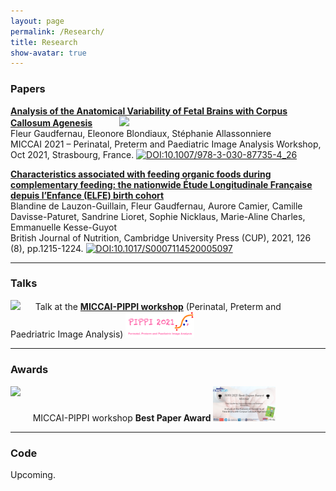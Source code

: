 ```yaml
---
layout: page
permalink: /Research/
title: Research
show-avatar: true
---
```


### Papers
**[Analysis of the Anatomical Variability of Fetal Brains with Corpus Callosum Agenesis](https://hal.archives-ouvertes.fr/hal-03362573)** &nbsp;&nbsp;&nbsp;&nbsp;&nbsp;&nbsp;&nbsp;&nbsp;&nbsp;&nbsp;<img src="https://img.shields.io/badge/Conference Paper-f0aa54.svg">\
Fleur Gaudfernau, Eleonore Blondiaux, Stéphanie Allassonniere\
MICCAI 2021 – Perinatal, Preterm and Paediatric Image Analysis Workshop, Oct 2021, Strasbourg, France. [![DOI:10.1007/978-3-030-87735-4_26](https://zenodo.org/badge/DOI/10.1007/978-3-319-76207-4_15.svg?colorB=7289da)](https://doi.org/10.1007/978-3-030-87735-4_26)

**[Characteristics associated with feeding organic foods during complementary feeding: the nationwide Étude Longitudinale Française depuis l’Enfance (ELFE) birth cohort](https://hal.archives-ouvertes.fr/hal-03130270)**\
Blandine de Lauzon-Guillain, Fleur Gaudfernau, Aurore Camier, Camille Davisse-Paturet, Sandrine Lioret, Sophie Nicklaus, Marie-Aline Charles, Emmanuelle Kesse-Guyot\
British Journal of Nutrition, Cambridge University Press (CUP), 2021, 126 (8), pp.1215-1224. 
[![DOI:10.1017/S0007114520005097](https://zenodo.org/badge/DOI/10.1007/978-3-319-76207-4_15.svg)](https://doi.org/10.1017/S0007114520005097)
    
_________________

### Talks
<img src="https://img.shields.io/badge/October 2021-00a19e.svg"> &nbsp;&nbsp;&nbsp;&nbsp;&nbsp;Talk at the **[MICCAI-PIPPI workshop](https://pippiworkshop.github.io/)** (Perinatal, Preterm and Paedriatric Image Analysis) 
<img src="/assets/img/PIPPI-Logo2021.png" alt="drawing" width="110"/>

_________________

### Awards

<img style="float: left;" src="https://img.shields.io/badge/October 2021-00a19e.svg"/> &nbsp;&nbsp;&nbsp;&nbsp;&nbsp;MICCAI-PIPPI workshop **Best Paper Award** 
 <a href="/assets/img/PIPPI2021_Best_Presentation.png">
    <img src="/assets/img/PIPPI2021_Best_Presentation.png" 
        alt="PIPPI2021_Best_Presentation"
        width="100">
</a>
 
_________________


### Code

Upcoming.
